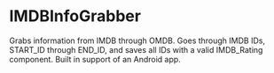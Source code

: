 # IMDBInfoGrabber
Grabs information from IMDB through OMDB.  Goes through IMDB IDs, START_ID through END_ID, and saves all IDs with a valid IMDB_Rating component.  Built in support of an Android app.
